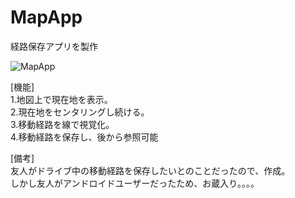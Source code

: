 # MapApp

経路保存アプリを製作<br>

![MapApp](https://user-images.githubusercontent.com/56114616/172656848-37e0c724-8135-4107-869f-bac8cb905b22.gif)

[機能]<br>
1.地図上で現在地を表示。<br>
2.現在地をセンタリングし続ける。<br>
3.移動経路を線で視覚化。<br>
4.移動経路を保存し、後から参照可能<br>

[備考]<br>
友人がドライブ中の移動経路を保存したいとのことだったので、作成。<br>
しかし友人がアンドロイドユーザーだったため、お蔵入り。。。。
